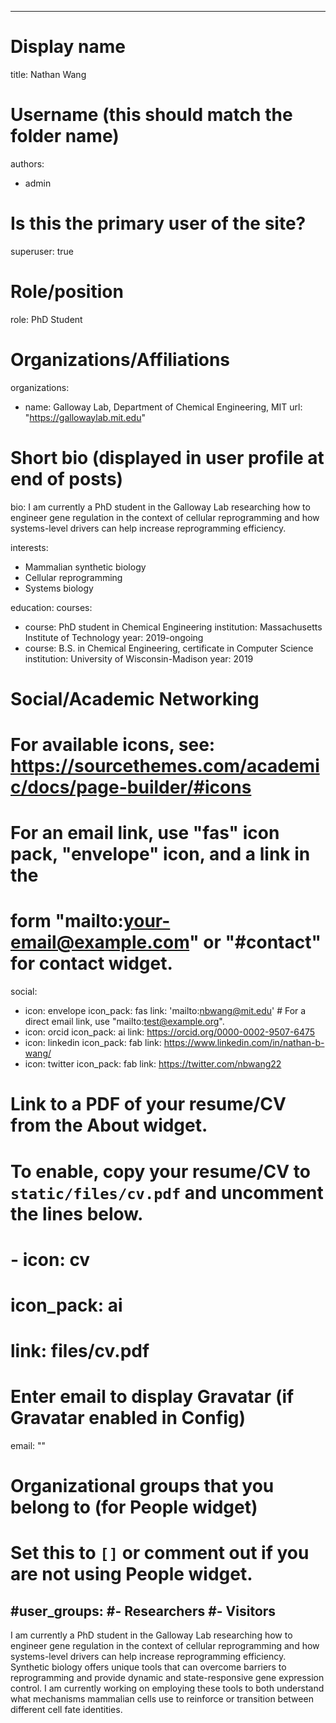  ---
# Display name
title: Nathan Wang

# Username (this should match the folder name)
authors:
- admin

# Is this the primary user of the site?
superuser: true

# Role/position
role: PhD Student

# Organizations/Affiliations
organizations:
- name: Galloway Lab, Department of Chemical Engineering, MIT
  url: "https://gallowaylab.mit.edu"

# Short bio (displayed in user profile at end of posts)
bio: I am currently a PhD student in the Galloway Lab researching how to engineer gene regulation in the context of cellular reprogramming and how systems-level drivers can help increase reprogramming efficiency.

interests:
- Mammalian synthetic biology
- Cellular reprogramming
- Systems biology

education:
  courses:
  - course: PhD student in Chemical Engineering
    institution: Massachusetts Institute of Technology
    year: 2019-ongoing
  - course: B.S. in Chemical Engineering, certificate in Computer Science
    institution: University of Wisconsin-Madison
    year: 2019

# Social/Academic Networking
# For available icons, see: https://sourcethemes.com/academic/docs/page-builder/#icons
#   For an email link, use "fas" icon pack, "envelope" icon, and a link in the
#   form "mailto:your-email@example.com" or "#contact" for contact widget.
social:
- icon: envelope
  icon_pack: fas
  link: 'mailto:nbwang@mit.edu'  # For a direct email link, use "mailto:test@example.org".
- icon: orcid
  icon_pack: ai
  link: https://orcid.org/0000-0002-9507-6475
- icon: linkedin
  icon_pack: fab
  link: https://www.linkedin.com/in/nathan-b-wang/
- icon: twitter
  icon_pack: fab
  link: https://twitter.com/nbwang22
# Link to a PDF of your resume/CV from the About widget.
# To enable, copy your resume/CV to `static/files/cv.pdf` and uncomment the lines below.
# - icon: cv
#   icon_pack: ai
#   link: files/cv.pdf

# Enter email to display Gravatar (if Gravatar enabled in Config)
email: ""

# Organizational groups that you belong to (for People widget)
#   Set this to `[]` or comment out if you are not using People widget.
#user_groups:
#- Researchers
#- Visitors
---

I am currently a PhD student in the Galloway Lab researching how to engineer gene regulation in the context of cellular reprogramming and how systems-level drivers can help increase reprogramming efficiency. Synthetic biology offers unique tools that can overcome barriers to reprogramming and provide dynamic and state-responsive gene expression control. I am currently working on employing these tools to both understand what mechanisms mammalian cells use to reinforce or transition between different cell fate identities.